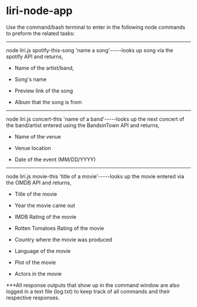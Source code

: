# liri-node-app

Use the command/bash terminal to enter in the following  node commands to preform the related tasks:

****

node liri.js spotify-this-song 'name a song'-----looks up song via the spotify API and returns,

* Name of the artist/band, 

* Song's name

* Preview link of the song

* Album that the song is from

****

node liri.js concert-this 'name of a band'-----looks up the next concert of the band/artist entered using the BandsinTown API and returns,

* Name of the venue

* Venue location

* Date of the event (MM/DD/YYYY)

****

node liri.js movie-this 'title of a movie'-----looks up the movie entered via the OMDB API and returns,

   * Title of the movie

   * Year the movie came out

   * IMDB Rating of the movie

   * Rotten Tomatoes Rating of the movie

   * Country where the movie was produced

   * Language of the movie

   * Plot of the movie

   * Actors in the movie


***All response outputs that show up in the command window are also logged in a text file (log.txt) to keep track of all commands and their respective responses.

